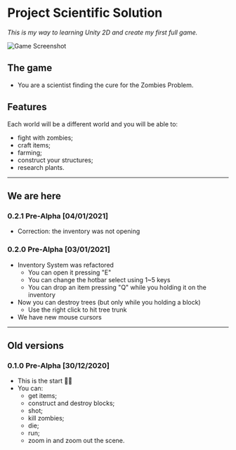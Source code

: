 # Project Scientific Solution
_This is my way to learning Unity 2D and create my first full game._

![Game Screenshot](https://i.imgur.com/efnBdp3.png)

## The game
- You are a scientist finding the cure for the Zombies Problem.

## Features
Each world will be a different world and you will be able to:
- fight with zombies;
- craft items;
- farming;
- construct your structures;
- research plants.

---

## We are here
### 0.2.1 Pre-Alpha [04/01/2021]
- Correction: the inventory was not opening

### 0.2.0 Pre-Alpha [03/01/2021]
- Inventory System was refactored
  - You can open it pressing "E"
  - You can change the hotbar select using 1~5 keys
  - You can drop an item pressing "Q" while you holding it on the inventory
- Now you can destroy trees (but only while you holding a block)
  - Use the right click to hit tree trunk
- We have new mouse cursors

---

## Old versions
### 0.1.0 Pre-Alpha [30/12/2020]
- This is the start 🤷‍♂️
- You can:
  - get items;
  - construct and destroy blocks;
  - shot;
  - kill zombies;
  - die;
  - run;
  - zoom in and zoom out the scene.
